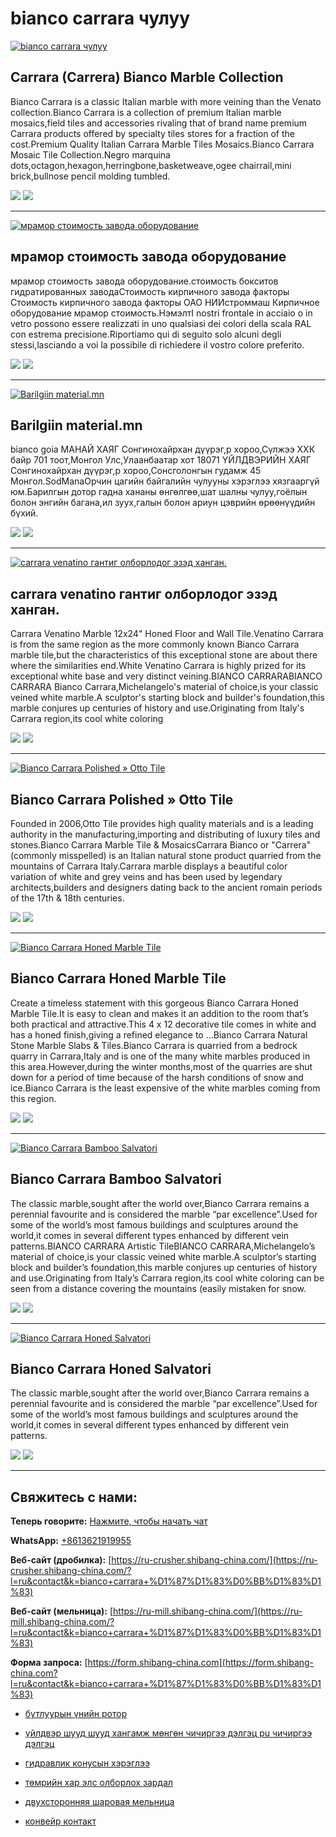 # bianco carrara чулуу

<a href="https://swt.shibang-china.com/?l=ru&img&k=bianco+carrara+%D1%87%D1%83%D0%BB%D1%83%D1%83" target="_blank">![bianco carrara чулуу](http://static.shibang-china.com/all-800x300/1486.jpg)</a>

## Carrara (Carrera) Bianco Marble Collection
Bianco Carrara is a classic Italian marble with more veining than the Venato collection.Bianco Carrara is a collection of premium Italian marble mosaics,field tiles and accessories rivaling that of brand name premium Carrara products offered by specialty tiles stores for a fraction of the cost.Premium Quality Italian Carrara Marble Tiles Mosaics.Bianco Carrara Mosaic Tile Collection.Negro marquina dots,octagon,hexagon,herringbone,basketweave,ogee chairrail,mini brick,bullnose pencil molding tumbled.


<a href="https://whatsapp.shibangsoft.com/WhatsApp.php" target="_blank" title="WhatsApp">![](http://static.shibang-china.com/icon/whatsapp.png)</a> <a href="https://swt.shibang-china.com/?l=ru&icon&k=bianco+carrara+%D1%87%D1%83%D0%BB%D1%83%D1%83" target="_blank">![](http://static.shibang-china.com/icon/chat-ru.png)</a>

---

<a href="https://swt.shibang-china.com/?l=ru&img&k=bianco+carrara+%D1%87%D1%83%D0%BB%D1%83%D1%83" target="_blank">![мрамор стоимость завода оборудование](http://static.shibang-china.com/all-800x300/289.jpg)</a>

## мрамор стоимость завода оборудование
мрамор стоимость завода оборудование.стоимость бокситов гидратированных заводаСтоимость кирпичного завода факторы Стоимость кирпичного завода факторы ОАО НИИстроммаш Кирпичное оборудование мрамор стоимость.НэмэлтI nostri frontale in acciaio o in vetro possono essere realizzati in uno qualsiasi dei colori della scala RAL con estrema precisione.Riportiamo qui di seguito solo alcuni degli stessi,lasciando a voi la possibile di richiedere il vostro colore preferito.


<a href="https://whatsapp.shibangsoft.com/WhatsApp.php" target="_blank" title="WhatsApp">![](http://static.shibang-china.com/icon/whatsapp.png)</a> <a href="https://swt.shibang-china.com/?l=ru&icon&k=bianco+carrara+%D1%87%D1%83%D0%BB%D1%83%D1%83" target="_blank">![](http://static.shibang-china.com/icon/chat-ru.png)</a>

---

<a href="https://swt.shibang-china.com/?l=ru&img&k=bianco+carrara+%D1%87%D1%83%D0%BB%D1%83%D1%83" target="_blank">![Barilgiin material.mn](http://static.shibang-china.com/all-800x300/937.jpg)</a>

## Barilgiin material.mn
bianco goia МАНАЙ ХАЯГ Сонгинохайрхан дүүрэг,р хороо,Сүлжээ ХХК байр 701 тоот,Монгол Улс,Улаанбаатар хот 18071 ҮЙЛДВЭРИЙН ХАЯГ Сонгинохайрхан дүүрэг,р хороо,Сонсголонгын гудамж 45 Монгол.SodManaОрчин цагийн байгалийн чулууны хэрэглээ хязгааргүй юм.Барилгын дотор гадна хананы өнгөлгөө,шат шалны чулуу,гоёлын болон энгийн багана,ил зуух,галын болон ариун цэврийн өрөөнүүдийн бүхий.


<a href="https://whatsapp.shibangsoft.com/WhatsApp.php" target="_blank" title="WhatsApp">![](http://static.shibang-china.com/icon/whatsapp.png)</a> <a href="https://swt.shibang-china.com/?l=ru&icon&k=bianco+carrara+%D1%87%D1%83%D0%BB%D1%83%D1%83" target="_blank">![](http://static.shibang-china.com/icon/chat-ru.png)</a>

---

<a href="https://swt.shibang-china.com/?l=ru&img&k=bianco+carrara+%D1%87%D1%83%D0%BB%D1%83%D1%83" target="_blank">![carrara venatino гантиг олборлодог эзэд ханган.](http://static.shibang-china.com/all-800x300/1523.jpg)</a>

## carrara venatino гантиг олборлодог эзэд ханган.
Carrara Venatino Marble 12x24&quot; Honed Floor and Wall Tile.Venatino Carrara is from the same region as the more commonly known Bianco Carrara marble tile,but the characteristics of this exceptional stone are about there where the similarities end.White Venatino Carrara is highly prized for its exceptional white base and very distinct veining.BIANCO CARRARABIANCO CARRARA Bianco Carrara,Michelangelo's material of choice,is your classic veined white marble.A sculptor's starting block and builder's foundation,this marble conjures up centuries of history and use.Originating from Italy's Carrara region,its cool white coloring


<a href="https://whatsapp.shibangsoft.com/WhatsApp.php" target="_blank" title="WhatsApp">![](http://static.shibang-china.com/icon/whatsapp.png)</a> <a href="https://swt.shibang-china.com/?l=ru&icon&k=bianco+carrara+%D1%87%D1%83%D0%BB%D1%83%D1%83" target="_blank">![](http://static.shibang-china.com/icon/chat-ru.png)</a>

---

<a href="https://swt.shibang-china.com/?l=ru&img&k=bianco+carrara+%D1%87%D1%83%D0%BB%D1%83%D1%83" target="_blank">![Bianco Carrara Polished &#187; Otto Tile](http://static.shibang-china.com/all-800x300/730.jpg)</a>

## Bianco Carrara Polished &#187; Otto Tile
Founded in 2006,Otto Tile provides high quality materials and is a leading authority in the manufacturing,importing and distributing of luxury tiles and stones.Bianco Carrara Marble Tile &amp; MosaicsCarrara Bianco or &quot;Carrera&quot; (commonly misspelled) is an Italian natural stone product quarried from the mountains of Carrara Italy.Carrara marble displays a beautiful color variation of white and grey veins and has been used by legendary architects,builders and designers dating back to the ancient romain periods of the 17th &amp; 18th centuries.


<a href="https://whatsapp.shibangsoft.com/WhatsApp.php" target="_blank" title="WhatsApp">![](http://static.shibang-china.com/icon/whatsapp.png)</a> <a href="https://swt.shibang-china.com/?l=ru&icon&k=bianco+carrara+%D1%87%D1%83%D0%BB%D1%83%D1%83" target="_blank">![](http://static.shibang-china.com/icon/chat-ru.png)</a>

---

<a href="https://swt.shibang-china.com/?l=ru&img&k=bianco+carrara+%D1%87%D1%83%D0%BB%D1%83%D1%83" target="_blank">![Bianco Carrara Honed Marble Tile](http://static.shibang-china.com/all-800x300/520.jpg)</a>

## Bianco Carrara Honed Marble Tile
Create a timeless statement with this gorgeous Bianco Carrara Honed Marble Tile.It is easy to clean and makes it an addition to the room that’s both practical and attractive.This 4 x 12 decorative tile comes in white and has a honed finish,giving a refined elegance to …Bianco Carrara Natural Stone Marble Slabs &amp; Tiles.Bianco Carrara is quarried from a bedrock quarry in Carrara,Italy and is one of the many white marbles produced in this area.However,during the winter months,most of the quarries are shut down for a period of time because of the harsh conditions of snow and ice.Bianco Carrara is the least expensive of the white marbles coming from this region.


<a href="https://whatsapp.shibangsoft.com/WhatsApp.php" target="_blank" title="WhatsApp">![](http://static.shibang-china.com/icon/whatsapp.png)</a> <a href="https://swt.shibang-china.com/?l=ru&icon&k=bianco+carrara+%D1%87%D1%83%D0%BB%D1%83%D1%83" target="_blank">![](http://static.shibang-china.com/icon/chat-ru.png)</a>

---

<a href="https://swt.shibang-china.com/?l=ru&img&k=bianco+carrara+%D1%87%D1%83%D0%BB%D1%83%D1%83" target="_blank">![Bianco Carrara Bamboo Salvatori](http://static.shibang-china.com/all-800x300/1197.jpg)</a>

## Bianco Carrara Bamboo Salvatori
The classic marble,sought after the world over,Bianco Carrara remains a perennial favourite and is considered the marble “par excellence”.Used for some of the world’s most famous buildings and sculptures around the world,it comes in several different types enhanced by different vein patterns.BIANCO CARRARA Artistic TileBIANCO CARRARA,Michelangelo’s material of choice,is your classic veined white marble.A sculptor’s starting block and builder’s foundation,this marble conjures up centuries of history and use.Originating from Italy’s Carrara region,its cool white coloring can be seen from a distance covering the mountains (easily mistaken for snow.


<a href="https://whatsapp.shibangsoft.com/WhatsApp.php" target="_blank" title="WhatsApp">![](http://static.shibang-china.com/icon/whatsapp.png)</a> <a href="https://swt.shibang-china.com/?l=ru&icon&k=bianco+carrara+%D1%87%D1%83%D0%BB%D1%83%D1%83" target="_blank">![](http://static.shibang-china.com/icon/chat-ru.png)</a>

---

<a href="https://swt.shibang-china.com/?l=ru&img&k=bianco+carrara+%D1%87%D1%83%D0%BB%D1%83%D1%83" target="_blank">![Bianco Carrara Honed Salvatori](http://static.shibang-china.com/all-800x300/664.jpg)</a>

## Bianco Carrara Honed Salvatori
The classic marble,sought after the world over,Bianco Carrara remains a perennial favourite and is considered the marble “par excellence”.Used for some of the world’s most famous buildings and sculptures around the world,it comes in several different types enhanced by different vein patterns.

<a href="https://whatsapp.shibangsoft.com/WhatsApp.php" target="_blank" title="WhatsApp">![](http://static.shibang-china.com/icon/whatsapp.png)</a> <a href="https://swt.shibang-china.com/?l=ru&icon&k=bianco+carrara+%D1%87%D1%83%D0%BB%D1%83%D1%83" target="_blank">![](http://static.shibang-china.com/icon/chat-ru.png)</a>

---
## Свяжитесь с нами:

**Теперь говорите:** [Нажмите, чтобы начать чат](https://swt.shibang-china.com?l=ru&contact&k=bianco+carrara+%D1%87%D1%83%D0%BB%D1%83%D1%83)

**WhatsApp:**  [+8613621919955](https://whatsapp.shibangsoft.com/WhatsApp.php)

**Веб-сайт (дробилка):** [https://ru-crusher.shibang-china.com/](https://ru-crusher.shibang-china.com/?l=ru&contact&k=bianco+carrara+%D1%87%D1%83%D0%BB%D1%83%D1%83)

**Веб-сайт (мельница):** [https://ru-mill.shibang-china.com/](https://ru-mill.shibang-china.com/?l=ru&contact&k=bianco+carrara+%D1%87%D1%83%D0%BB%D1%83%D1%83)

**Форма запроса:** [https://form.shibang-china.com](https://form.shibang-china.com?l=ru&contact&k=bianco+carrara+%D1%87%D1%83%D0%BB%D1%83%D1%83)

* [бутлуурын үнийн ротор](../129/%D0%B1%D1%83%D1%82%D0%BB%D1%83%D1%83%D1%80%D1%8B%D0%BD%20%D2%AF%D0%BD%D0%B8%D0%B9%D0%BD%20%D1%80%D0%BE%D1%82%D0%BE%D1%80.md)

* [үйлдвэр шууд шууд хангамж мөнгөн чичиргээ дэлгэц pu чичиргээ дэлгэц](../128/%D2%AF%D0%B9%D0%BB%D0%B4%D0%B2%D1%8D%D1%80%20%D1%88%D1%83%D1%83%D0%B4%20%D1%88%D1%83%D1%83%D0%B4%20%D1%85%D0%B0%D0%BD%D0%B3%D0%B0%D0%BC%D0%B6%20%D0%BC%D3%A9%D0%BD%D0%B3%D3%A9%D0%BD%20%D1%87%D0%B8%D1%87%D0%B8%D1%80%D0%B3%D1%8D%D1%8D%20%D0%B4%D1%8D%D0%BB%D0%B3%D1%8D%D1%86%20pu%20%D1%87%D0%B8%D1%87%D0%B8%D1%80%D0%B3%D1%8D%D1%8D%20%D0%B4%D1%8D%D0%BB%D0%B3%D1%8D%D1%86.md)

* [гидравлик конусын хэрэглээ](../128/%D0%B3%D0%B8%D0%B4%D1%80%D0%B0%D0%B2%D0%BB%D0%B8%D0%BA%20%D0%BA%D0%BE%D0%BD%D1%83%D1%81%D1%8B%D0%BD%20%D1%85%D1%8D%D1%80%D1%8D%D0%B3%D0%BB%D1%8D%D1%8D.md)

* [төмрийн хар элс олборлох зардал](../130/%D1%82%D3%A9%D0%BC%D1%80%D0%B8%D0%B9%D0%BD%20%D1%85%D0%B0%D1%80%20%D1%8D%D0%BB%D1%81%20%D0%BE%D0%BB%D0%B1%D0%BE%D1%80%D0%BB%D0%BE%D1%85%20%D0%B7%D0%B0%D1%80%D0%B4%D0%B0%D0%BB.md)

* [двухсторонняя шаровая мельница](../130/%D0%B4%D0%B2%D1%83%D1%85%D1%81%D1%82%D0%BE%D1%80%D0%BE%D0%BD%D0%BD%D1%8F%D1%8F%20%D1%88%D0%B0%D1%80%D0%BE%D0%B2%D0%B0%D1%8F%20%D0%BC%D0%B5%D0%BB%D1%8C%D0%BD%D0%B8%D1%86%D0%B0.md)

* [конвейр контакт](../130/%D0%BA%D0%BE%D0%BD%D0%B2%D0%B5%D0%B9%D1%80%20%D0%BA%D0%BE%D0%BD%D1%82%D0%B0%D0%BA%D1%82.md)